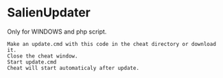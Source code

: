 # SalienUpdater 
  Only for WINDOWS and php script.
  
	Make an update.cmd with this code in the cheat directory or download it.
	Close the cheat window.
	Start update.cmd
	Cheat will start automaticaly after update.
	
